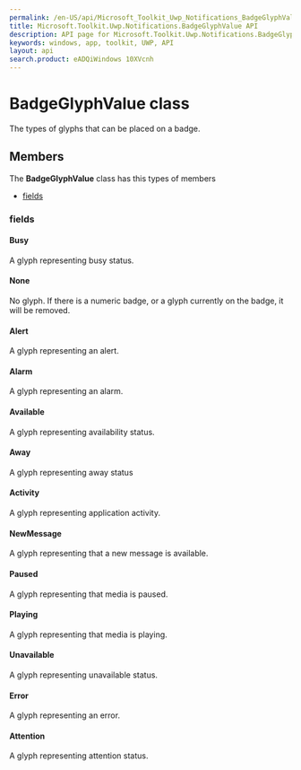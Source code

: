 ```yaml
---
permalink: /en-US/api/Microsoft_Toolkit_Uwp_Notifications_BadgeGlyphValue.htm
title: Microsoft.Toolkit.Uwp.Notifications.BadgeGlyphValue API 
description: API page for Microsoft.Toolkit.Uwp.Notifications.BadgeGlyphValue
keywords: windows, app, toolkit, UWP, API
layout: api
search.product: eADQiWindows 10XVcnh
---
```



# BadgeGlyphValue class

The types of glyphs that can be placed on a badge.

## Members

The **BadgeGlyphValue** class has this types of members

* [fields](#fields)

### fields

#### Busy

A glyph representing busy status.



#### None

No glyph.  If there is a numeric badge, or a glyph currently on the badge, it will be removed.



#### Alert

A glyph representing an alert.



#### Alarm

A glyph representing an alarm.



#### Available

A glyph representing availability status.



#### Away

A glyph representing away status



#### Activity

A glyph representing application activity.



#### NewMessage

A glyph representing that a new message is available.



#### Paused

A glyph representing that media is paused.



#### Playing

A glyph representing that media is playing.



#### Unavailable

A glyph representing unavailable status.



#### Error

A glyph representing an error.



#### Attention

A glyph representing attention status.


